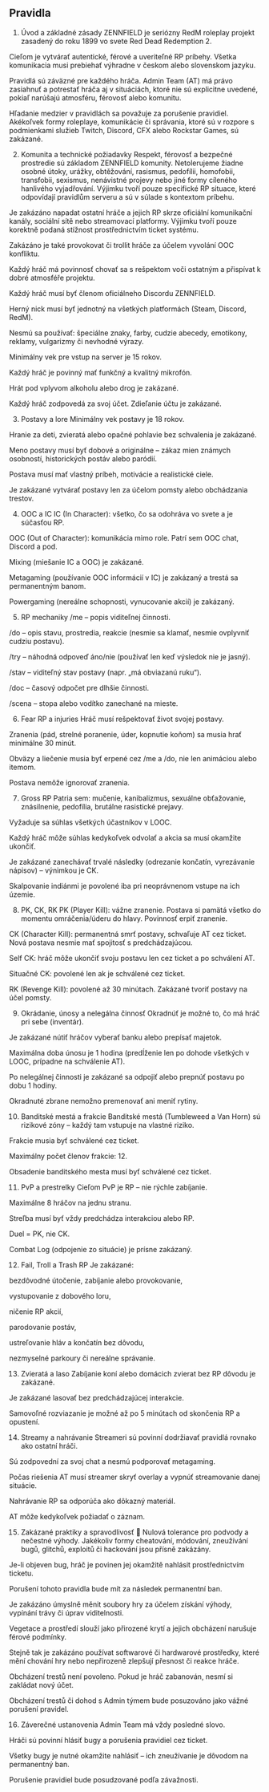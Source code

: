 ## Pravidla 

1. Úvod a základné zásady
ZENNFIELD je seriózny RedM roleplay projekt zasadený do roku 1899 vo svete Red Dead Redemption 2.


Cieľom je vytvárať autentické, férové a uveriteľné RP príbehy.
Všetka komunikacia musi prebiehať výhradne v českom alebo slovenskom jazyku.


Pravidlá sú záväzné pre každého hráča. Admin Team (AT) má právo zasiahnuť a potrestať hráča aj v situáciách, ktoré nie sú explicitne uvedené, pokiaľ narúšajú atmosféru, férovosť alebo komunitu.


Hľadanie medzier v pravidlách sa považuje za porušenie pravidiel.
Akékoľvek formy roleplaye, komunikácie či správania, ktoré sú v rozpore s podmienkami služieb Twitch, Discord, CFX alebo Rockstar Games, sú zakázané.

2. Komunita a technické požiadavky
Respekt, férovosť a bezpečné prostredie sú základom ZENNFIELD komunity.
Netolerujeme žiadne osobné útoky, urážky, obtěžování, rasismus, pedofílii, homofobii, transfobii, sexismus, nenávistné projevy nebo jiné formy cíleného hanlivého vyjadřování. Výjimku tvoří pouze specifické RP situace, které odpovídají pravidlům serveru a sú v súlade s kontextom príbehu.


Je zakázáno napadat ostatní hráče a jejich RP skrze oficiální komunikační kanály, sociální sítě nebo streamovací platformy. Výjimku tvoří pouze korektně podaná stížnost prostřednictvím ticket systému.


Zakázáno je také provokovat či trollit hráče za účelem vyvolání OOC konfliktu.


Každý hráč má povinnosť chovať sa s rešpektom voči ostatným a přispívat k dobré atmosféře projektu.


Každý hráč musí byť členom oficiálneho Discordu ZENNFIELD.


Herný nick musí byť jednotný na všetkých platformách (Steam, Discord, RedM).


Nesmú sa používať: špeciálne znaky, farby, cudzie abecedy, emotikony, reklamy, vulgarizmy či nevhodné výrazy.


Minimálny vek pre vstup na server je 15 rokov.


Každý hráč je povinný mať funkčný a kvalitný mikrofón.


Hrát pod vplyvom alkoholu alebo drog je zakázané.


Každý hráč zodpovedá za svoj účet. Zdieľanie účtu je zakázané.



3. Postavy a lore
Minimálny vek postavy je 18 rokov.


Hranie za deti, zvieratá alebo opačné pohlavie bez schvalenia je zakázané.


Meno postavy musí byť dobové a originálne – zákaz mien známych osobností, historických postáv alebo paródií.


Postava musí mať vlastný príbeh, motivácie a realistické ciele.


Je zakázané vytvárať postavy len za účelom pomsty alebo obchádzania trestov.



4. OOC a IC
IC (In Character): všetko, čo sa odohráva vo svete a je súčasťou RP.


OOC (Out of Character): komunikácia mimo role. Patrí sem OOC chat, Discord a pod.


Mixing (miešanie IC a OOC) je zakázané.


Metagaming (používanie OOC informácií v IC) je zakázaný a trestá sa permanentným banom.


Powergaming (nereálne schopnosti, vynucovanie akcií) je zakázaný.



5. RP mechaniky
/me – popis viditeľnej činnosti.


/do – opis stavu, prostredia, reakcie (nesmie sa klamať, nesmie ovplyvniť cudziu postavu).


/try – náhodná odpoveď áno/nie (používať len keď výsledok nie je jasný).


/stav – viditeľný stav postavy (napr. „má obviazanú ruku“).


/doc – časový odpočet pre dlhšie činnosti.


/scena – stopa alebo vodítko zanechané na mieste.



6. Fear RP a injuries
Hráč musí rešpektovať život svojej postavy.


Zranenia (pád, strelné poranenie, úder, kopnutie koňom) sa musia hrať minimálne 30 minút.


Obväzy a liečenie musia byť erpené cez /me a /do, nie len animáciou alebo itemom.


Postava nemôže ignorovať zranenia.



7. Gross RP
Patria sem: mučenie, kanibalizmus, sexuálne obťažovanie, znásilnenie, pedofília, brutálne rasistické prejavy.


Vyžaduje sa súhlas všetkých účastníkov v LOOC.


Každý hráč môže súhlas kedykoľvek odvolať a akcia sa musí okamžite ukončiť.


Je zakázané zanechávať trvalé následky (odrezanie končatín, vyrezávanie nápisov) – výnimkou je CK.


Skalpovanie indiánmi je povolené iba pri neoprávnenom vstupe na ich územie.



8. PK, CK, RK
PK (Player Kill): vážne zranenie. Postava si pamätá všetko do momentu omráčenia/úderu do hlavy. Povinnosť erpiť zranenie.


CK (Character Kill): permanentná smrť postavy, schvaľuje AT cez ticket. Nová postava nesmie mať spojitosť s predchádzajúcou.


Self CK: hráč môže ukončiť svoju postavu len cez ticket a po schválení AT.


Situačné CK: povolené len ak je schválené cez ticket.


RK (Revenge Kill): povolené až 30 minútach. Zakázané tvoriť postavy na účel pomsty.



9. Okrádanie, únosy a nelegálna činnosť
Okradnúť je možné to, čo má hráč pri sebe (inventár).


Je zakázané nútiť hráčov vyberať banku alebo prepísať majetok.


Maximálna doba únosu je 1 hodina (predĺženie len po dohode všetkých v LOOC, prípadne na schválenie AT).


Po nelegálnej činnosti je zakázané sa odpojiť alebo prepnúť postavu po dobu 1 hodiny.


Okradnuté zbrane nemožno premenovať ani meniť rytiny.



10. Banditské mestá a frakcie
Banditské mestá (Tumbleweed a Van Horn) sú rizikové zóny – každý tam vstupuje na vlastné riziko.


Frakcie musia byť schválené cez ticket.


Maximálny počet členov frakcie: 12.


Obsadenie banditského mesta musí byť schválené cez ticket.



11. PvP a prestrelky
Cieľom PvP je RP – nie rýchle zabíjanie.


Maximálne 8 hráčov na jednu stranu.


Streľba musí byť vždy predchádza interakciou alebo RP.


Duel = PK, nie CK.


Combat Log (odpojenie zo situácie) je prísne zakázaný.



12. Fail, Troll a Trash RP
Je zakázané:


bezdôvodné útočenie, zabíjanie alebo provokovanie,


vystupovanie z dobového loru,


ničenie RP akcií,


parodovanie postáv,


ustreľovanie hláv a končatín bez dôvodu,


nezmyselné parkoury či nereálne správanie.



13. Zvieratá a laso
Zabíjanie koní alebo domácich zvierat bez RP dôvodu je zakázané.


Je zakázané lasovať bez predchádzajúcej interakcie.


Samovoľné rozviazanie je možné až po 5 minútach od skončenia RP a opustení.



14. Streamy a nahrávanie
Streameri sú povinní dodržiavať pravidlá rovnako ako ostatní hráči.


Sú zodpovední za svoj chat a nesmú podporovať metagaming.


Počas riešenia AT musí streamer skryť overlay a vypnúť streamovanie danej situácie.


Nahrávanie RP sa odporúča ako dôkazný materiál.


AT môže kedykoľvek požiadať o záznam.

15. Zakázané praktiky a spravodlivosť
🚫 Nulová tolerance pro podvody a nečestné výhody.
Jakékoliv formy cheatování, módování, zneužívání bugů, glitchů, exploitů či hackování jsou přísně zakázány.


Je-li objeven bug, hráč je povinen jej okamžitě nahlásit prostřednictvím ticketu.


Porušení tohoto pravidla bude mít za následek permanentní ban.


Je zakázáno úmyslně měnit soubory hry za účelem získání výhody, vypínání trávy či úprav viditelnosti.


Vegetace a prostředí slouží jako přirozené krytí a jejich obcházení narušuje férové podmínky.


Stejně tak je zakázáno používat softwarové či hardwarové prostředky, které mění chování hry nebo nepřirozeně zlepšují přesnost či reakce hráče.


Obcházení trestů není povoleno. Pokud je hráč zabanován, nesmí si zakládat nový účet.


Obcházení trestů či dohod s Admin týmem bude posuzováno jako vážné porušení pravidel.




16. Záverečné ustanovenia
Admin Team má vždy posledné slovo.


Hráči sú povinní hlásiť bugy a porušenia pravidiel cez ticket.


Všetky bugy je nutné okamžite nahlásiť – ich zneužívanie je dôvodom na permanentný ban.


Porušenie pravidiel bude posudzované podľa závažnosti.

